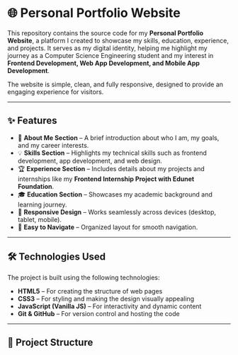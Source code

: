 # 🌐 Personal Portfolio Website  

This repository contains the source code for my **Personal Portfolio Website**, a platform I created to showcase my skills, education, experience, and projects. It serves as my digital identity, helping me highlight my journey as a Computer Science Engineering student and my interest in **Frontend Development, Web App Development, and Mobile App Development**.  

The website is simple, clean, and fully responsive, designed to provide an engaging experience for visitors.  

---

## ✨ Features  

- 📖 **About Me Section** – A brief introduction about who I am, my goals, and my career interests.  
- 💡 **Skills Section** – Highlights my technical skills such as frontend development, app development, and web design.  
- 🏆 **Experience Section** – Includes details about my projects and internships like my **Frontend Internship Project with Edunet Foundation**.  
- 🎓 **Education Section** – Showcases my academic background and learning journey.  
- 📱 **Responsive Design** – Works seamlessly across devices (desktop, tablet, mobile).  
- 📂 **Easy to Navigate** – Organized layout for smooth navigation.  

---

## 🛠️ Technologies Used  

The project is built using the following technologies:  

- **HTML5** – For creating the structure of web pages  
- **CSS3** – For styling and making the design visually appealing  
- **JavaScript (Vanilla JS)** – For interactivity and dynamic content  
- **Git & GitHub** – For version control and hosting the code  

---

## 📂 Project Structure  

